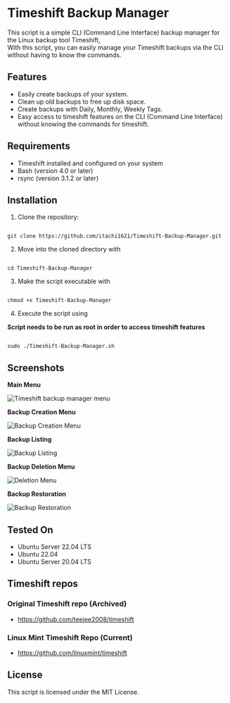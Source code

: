 # Timeshift Backup Manager

This script is a simple CLI (Command Line Interface) backup manager for the Linux backup tool Timeshift,  
With this script, you can easily manage your Timeshift backups via the CLI
without having to know the commands.


## Features
- Easily create backups of your system.
- Clean up old backups to free up disk space.
- Create backups with Daily, Monthly, Weekly Tags.
- Easy access to timeshift features on the CLI (Command Line Interface) without knowing the commands for timeshift.

## Requirements
- Timeshift installed and configured on your system
- Bash (version 4.0 or later)
- rsync (version 3.1.2 or later)

## Installation

1. Clone the repository: 
``` 

git clone https://github.com/itachi1621/Timeshift-Backup-Manager.git 

```
2. Move into the cloned directory with 

``` 

cd Timeshift-Backup-Manager 

```
3. Make the script executable with

``` 

chmod +x Timeshift-Backup-Manager 

```
4. Execute the script using

 **Script needs to be run as root in order to access timeshift features**

``` 

sudo ./Timeshift-Backup-Manager.sh 

```


## Screenshots

**Main Menu**

![Timeshift backup manager menu](https://user-images.githubusercontent.com/62318474/228902206-57caadaf-0c49-4c31-9aad-552b79049acc.png)

**Backup Creation Menu**

![Backup Creation Menu](https://user-images.githubusercontent.com/62318474/229012919-745848b2-6018-42ea-8f38-d40a94518da4.png)

**Backup Listing**

![Backup Listing](https://user-images.githubusercontent.com/62318474/229013480-2cbced32-e788-41ab-b429-a2ba6eebf202.png)


**Backup Deletion Menu**


![Deletion Menu](https://user-images.githubusercontent.com/62318474/229013075-1a4bec41-d0f2-4b28-b59d-1baa58f4ff69.png)

**Backup Restoration**


![Backup Restoration](https://user-images.githubusercontent.com/62318474/229013884-26e33ed9-ac99-4af7-9c56-50ae04c049e5.png)

## Tested On

- Ubuntu Server 22.04 LTS
- Ubuntu 22.04
- Ubuntu Server 20.04 LTS

## Timeshift repos
### Original Timeshift repo (Archived)
- https://github.com/teejee2008/timeshift
### Linux Mint Timeshift Repo (Current)
- https://github.com/linuxmint/timeshift


## License
This script is licensed under the MIT License.
